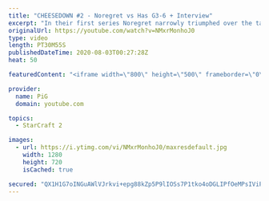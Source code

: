 ```yaml
---
title: "CHEESEDOWN #2 - Noregret vs Has G3-6 + Interview"
excerpt: "In their first series Noregret narrowly triumphed over the taiwanese player. Now Has will have to unholster every cannon and proxy dark shrine in his arsenal to bring it back and fight for the title. I’m also bloody curious to see if chronoboost makes up for the lack of a MSC when a match is full on"
originalUrl: https://youtube.com/watch?v=NMxrMonhoJ0
type: video
length: PT30M55S
publishedDateTime: 2020-08-03T00:27:28Z
heat: 50

featuredContent: "<iframe width=\"800\" height=\"500\" frameborder=\"0\" src=\"https://www.youtube.com/embed/NMxrMonhoJ0\" allow=\"accelerometer; autoplay; encrypted-media; gyroscope; picture-in-picture\" allowfullscreen></iframe>"

provider:
  name: PiG
  domain: youtube.com

topics:
  - StarCraft 2

images:
  - url: https://i.ytimg.com/vi/NMxrMonhoJ0/maxresdefault.jpg
    width: 1280
    height: 720
    isCached: true

secured: "QX1H1G7oINGuAWlVJrkvi+epg88kZp5P9lIOSs7P1tko4oDGLIPfOeMPsIViPeq8EtE4pvDVFHLxurLjX441N0Gse5NoFlHpxfF2UglldzMuSrcG62JfAE3uh+ym7ScV1bro28JqNgyFsfH3eYf8JtyRsC7+iHb/sDHfmp4EXFEwVCywhUBR03NIK0QhV3CT18sub1hva62qV3p1N9sdVhyEaWY07Sj0NKzc2H7QkDyYq6/HYdDF9Ebv9MTEeDFxRZCxbpCXDLORpqNOCoJ3qrDuOrGXQUez3fmNUyzlA8/mrCTqKVGmdA14DHTgvcavoZhn8v4qUtzkqCOOnSo8EaZTBmb7e711Gn+u8TRJ+q/EFtJqfg1nZx75EcgwGnSoWVCKnxLOuVEO66n2qHUl6GC1AJt4KW4OWQAqc0FlT0o=;rXHbjxjYIKSk5L0BHkN0Fw=="
---
```


